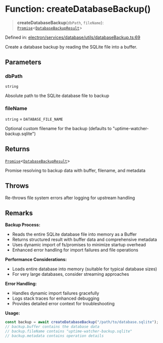 # Function: createDatabaseBackup()

> **createDatabaseBackup**(`dbPath`, `fileName`): [`Promise`](https://developer.mozilla.org/docs/Web/JavaScript/Reference/Global_Objects/Promise)\<[`DatabaseBackupResult`](../interfaces/DatabaseBackupResult.md)\>

Defined in: [electron/services/database/utils/databaseBackup.ts:69](https://github.com/Nick2bad4u/Uptime-Watcher/blob/dca5483e793478722cd3e6e125cafcec5fc771f0/electron/services/database/utils/databaseBackup.ts#L69)

Create a database backup by reading the SQLite file into a buffer.

## Parameters

### dbPath

`string`

Absolute path to the SQLite database file to backup

### fileName

`string` = `DATABASE_FILE_NAME`

Optional custom filename for the backup (defaults to "uptime-watcher-backup.sqlite")

## Returns

[`Promise`](https://developer.mozilla.org/docs/Web/JavaScript/Reference/Global_Objects/Promise)\<[`DatabaseBackupResult`](../interfaces/DatabaseBackupResult.md)\>

Promise resolving to backup data with buffer, filename, and metadata

## Throws

Re-throws file system errors after logging for upstream handling

## Remarks

**Backup Process:**
- Reads the entire SQLite database file into memory as a Buffer
- Returns structured result with buffer data and comprehensive metadata
- Uses dynamic import of fs/promises to minimize startup overhead
- Enhanced error handling for import failures and file operations

**Performance Considerations:**
- Loads entire database into memory (suitable for typical database sizes)
- For very large databases, consider streaming approaches

**Error Handling:**
- Handles dynamic import failures gracefully
- Logs stack traces for enhanced debugging
- Provides detailed error context for troubleshooting

**Usage:**
```typescript
const backup = await createDatabaseBackup("/path/to/database.sqlite");
// backup.buffer contains the database data
// backup.fileName contains "uptime-watcher-backup.sqlite"
// backup.metadata contains operation details
```
